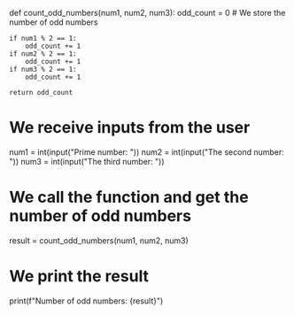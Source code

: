 def count_odd_numbers(num1, num2, num3):
    odd_count = 0  # We store the number of odd numbers

    if num1 % 2 == 1:
        odd_count += 1
    if num2 % 2 == 1:
        odd_count += 1
    if num3 % 2 == 1:
        odd_count += 1

    return odd_count

# We receive inputs from the user
num1 = int(input("Prime number: "))
num2 = int(input("The second number: "))
num3 = int(input("The third number: "))

# We call the function and get the number of odd numbers
result = count_odd_numbers(num1, num2, num3)

# We print the result
print(f"Number of odd numbers: {result}")
